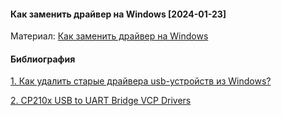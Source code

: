 #### Как заменить драйвер на Windows [2024-01-23]


Материал: [Как заменить драйвер на Windows]()




#### Библиография

[1. Как удалить старые драйвера usb-устройств из Windows?](https://zavod-mc.ru/tehnika/kak-udalit-starye-drayvera-usb-ustroystv-windows)

[2. CP210x USB to UART Bridge VCP Drivers](https://www.silabs.com/developers/usb-to-uart-bridge-vcp-drivers?tab=downloads)
